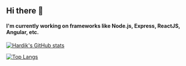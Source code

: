 <!-- ### Hi there 👋 -->

<!--
**KHardik1698/KHardik1698** is a ✨ _special_ ✨ repository because its `README.md` (this file) appears on your GitHub profile.

Here are some ideas to get you started:

- 🔭 I’m currently working on ...
- 🌱 I’m currently learning ...
- 👯 I’m looking to collaborate on ...
- 🤔 I’m looking for help with ...
- 💬 Ask me about ...
- 📫 How to reach me: ...
- 😄 Pronouns: ...
- ⚡ Fun fact: ...
-->

## Hi there 👋
#### I'm currently working on frameworks like Node.js, Express, ReactJS, Angular, etc.

[![Hardik's GitHub stats](https://github-readme-stats.vercel.app/api?username=KHardik1698&count_private=true&show_icons=true&theme=radical&bg_color=#C56CD6,#3425AF)](https://github.com/anuraghazra/github-readme-stats)

[![Top Langs](https://github-readme-stats.vercel.app/api/top-langs/?username=KHardik1698&langs_count=10&layout=compact)](https://github.com/anuraghazra/github-readme-stats)
